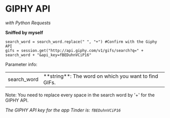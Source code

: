 # GIPHY API
 _with Python Requests_

**Sniffed by myself**

```
search_word = search_word.replace(" ", "+") #Confirm with the Giphy API
gifs = session.get("http://api.giphy.com/v1/gifs/search?q=" + search_word + "&api_key=fBEDuhnVCiP16"
```

Parameter info:

<table>
  <tbody>
  <tr>
    <td>search_word</td>
    <td>**string**: The word on which you want to find GIFs.</td>
  </tr>
  </tbody>
</table>

Note: You need to replace every space in the search word by '+' for the GIPHY API.

*The GIPHY API key for the app Tinder is: `fBEDuhnVCiP16`*
